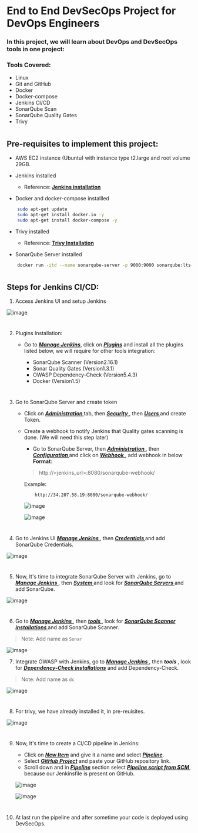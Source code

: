 # End to End DevSecOps Project for DevOps Engineers

### In this project, we will learn about  DevOps and DevSecOps tools in one project:

### Tools Covered:
-  Linux
-  Git and GitHub
-  Docker
-  Docker-compose
-  Jenkins CI/CD
-  SonarQube Scan
-  SonarQube Quality Gates
-  Trivy 

#

## Pre-requisites to implement this project:

-  AWS EC2 instance (Ubuntu) with instance type t2.large and root volume 29GB.

-  Jenkins installed <br>
    - Reference: <b><a href="https://www.jenkins.io/doc/book/installing/linux/#long-term-support-release"><u> Jenkins installation </a></u></b>

-  Docker and docker-compose installled
```bash
    sudo apt-get update
    sudo apt-get install docker.io -y
    sudo apt-get install docker-compose -y
```

- Trivy installed <br>
    - Reference: <b> <a href="https://github.com/DevMadhup/Trivy_Installation_and_implementation/blob/main/README.md"><u>Trivy Installation</a></u></b>

- SonarQube Server installed
```bash
    docker run -itd --name sonarqube-server -p 9000:9000 sonarqube:lts-community
```
#
## Steps for Jenkins CI/CD:

1)  Access Jenkins UI and setup Jenkins

![image](https://github.com/DevMadhup/node-todo-cicd/assets/121779953/1eec417e-95ab-4497-ad31-443ecd6b999e)

#

2)  Plugins Installation:

    - Go to <b><i><u>Manage Jenkins</u></i></b>, click on <b><i><u>Plugins</u></i></b> and install all the plugins listed below, we will require for other tools integration:

        - SonarQube Scanner (Version2.16.1)
        - Sonar Quality Gates (Version1.3.1)
        - OWASP Dependency-Check (Version5.4.3)
        - Docker (Version1.5)
#

3) Go to SonarQube Server and create token

    - Click on <b><i><u> Administration </u></i></b> tab, then <b><i><u> Security </u></i></b>, then <b><i><u> Users </u></i></b> and create Token.
    -  Create a webhook to notify Jenkins that Quality gates scanning is done. (We will need this step later)

        - Go to SonarQube Server, then <b><i><u> Administration </u></i></b>, then <b><i><u> Configuration </u></i></b> and click on <b><i><u> Webhook </u></i></b>, add webhook in below <b>Format</b>:
        > http://<jenkins_url>:8080/sonarqube-webhook/
        
        Example: 
        
        ```bash
            http://34.207.58.19:8080/sonarqube-webhook/
        ```

        ![image](https://github.com/DevMadhup/node-todo-cicd/assets/121779953/b9ef2301-b8ff-46f4-a457-6345d5e2dab6)


        ![image](https://github.com/DevMadhup/node-todo-cicd/assets/121779953/08a33164-f6a6-4c5d-8a34-7091cf8a5745)

#

4) Go to Jenkins UI <b><i><u> Manage Jenkins </u></i></b>, then <b><i><u> Credentials </u></i></b> and add SonarQube Credentials.

![image](https://github.com/DevMadhup/node-todo-cicd/assets/121779953/f6db72ec-7d8c-4f4c-ae7a-55d99dd20ce9)

#

5) Now, It's time to integrate SonarQube Server with Jenkins, go to <b><i><u> Manage Jenkins </u></i></b>, then <b><i><u> System </u></i></b> and look for <b><i><u> SonarQube Servers </u></i></b> and add SonarQube.

![image](https://github.com/DevMadhup/node-todo-cicd/assets/121779953/54849cb2-fe56-4acd-972d-3057a0eb3deb)

#

6) Go to <b><i><u> Manage Jenkins </u></i></b>, then <b><i><u> tools </u></i></b>, look for <b><i><u> SonarQube Scanner installations </u></i></b> and add SonarQube Scanner.

> Note: Add name as ```Sonar```

![image](https://github.com/DevMadhup/node-todo-cicd/assets/121779953/1fe926f6-a844-42d4-bce4-62193dde6640)

7) Integrate OWASP with Jenkins, go to <b><i><u> Manage Jenkins </u></i></b>, then <b><i> tools </i></b>, look for <b><i><u>Dependency-Check installations</u></i></b> and add Dependency-Check.

> Note: Add name as ```dc```

![image](https://github.com/DevMadhup/node-todo-cicd/assets/121779953/14516995-0c96-4110-bb96-97a37a9fe57d)

#

8) For trivy, we have already installed it, in pre-reuisites.

![image](https://github.com/DevMadhup/node-todo-cicd/assets/121779953/0fcd1620-bd64-4286-bc13-f6652d4527c6)

#

9) Now, It's time to create a CI/CD pipeline in Jenkins:
    -  Click on <b><i><u>New Item</u></i></b> and give it a name and select <b><i><u>Pipeline</u></i></b>.
    -  Select <b><i><u>GitHub Project</u></i></b> and paste your GitHub repository link.
    -  Scroll down and in <b><i><u>Pipeline</u></i></b> section select <b><i><u>Pipeline script from SCM</u></i></b>, because our Jenkinsfile is present on GitHub.

    ![image](https://github.com/DevMadhup/node-todo-cicd/assets/121779953/39af1b22-28aa-4e36-b98c-0e7f120b5fbf)

    ![image](https://github.com/DevMadhup/node-todo-cicd/assets/121779953/b7153556-f847-40ee-9a98-ff3609930abd)
#

10) At last run the pipeline and after sometime your code is deployed using DevSecOps.
